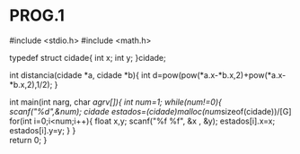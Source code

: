 # PROG.1

#include <stdio.h>
#include <math.h>

typedef struct cidade{
	int x;
	int y;
}cidade;

int distancia(cidade *a, cidade *b){
	int d=pow(pow(*a.x-*b.x,2)+pow(*a.x-*b.x,2),1/2);
}

int main(int narg, char *agrv[]){
	int num=1;
	while(num!=0){
		scanf("%d",&num);
		cidade *estados=(cidade*)malloc(num*sizeof(cidade))/[G]
		for(int i=0;i<num;i++){
			float x,y;
			scanf("%f %f", &x , &y);
			estados[i].x=x;
			estados[i].y=y;
		}
	}	
	return 0;
}
